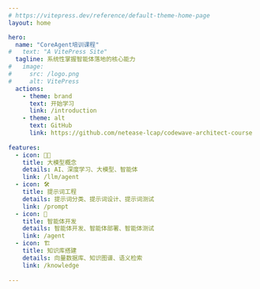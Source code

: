 ```yaml
---
# https://vitepress.dev/reference/default-theme-home-page
layout: home

hero:
  name: "CoreAgent培训课程"
#   text: "A VitePress Site"
  tagline: 系统性掌握智能体落地的核心能力
#   image:
#     src: /logo.png
#     alt: VitePress
  actions:
    - theme: brand
      text: 开始学习
      link: /introduction
    - theme: alt
      text: GitHub
      link: https://github.com/netease-lcap/codewave-architect-course
   
features:
  - icon: 🧑‍💻
    title: 大模型概念
    details: AI、深度学习、大模型、智能体
    link: /llm/agent
  - icon: 🛠️
    title: 提示词工程
    details: 提示词分类、提示词设计、提示词测试
    link: /prompt
  - icon: 📝
    title: 智能体开发
    details: 智能体开发、智能体部署、智能体测试
    link: /agent
  - icon: 🏗️
    title: 知识库搭建
    details: 向量数据库、知识图谱、语义检索
    link: /knowledge
  
---
```

<style module>
:root {
  --vp-home-hero-name-color: transparent;
  /* --vp-home-hero-name-background: -webkit-linear-gradient(120deg, #bd34fe, #41d1ff); */
  --vp-home-hero-name-background: -webkit-linear-gradient(135deg, #29e0c9, #6463f4);
  /* --vp-home-hero-name-background: -webkit-linear-gradient(90deg, #a88beb, #f2a6c8); */
  /* --vp-home-hero-name-background: -webkit-linear-gradient(210deg, #ff5e3a, #ffd43b); */
}
</style>